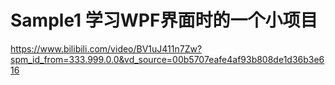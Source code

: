 # Sample1 学习WPF界面时的一个小项目
https://www.bilibili.com/video/BV1uJ411n7Zw?spm_id_from=333.999.0.0&vd_source=00b5707eafe4af93b808de1d36b3e616
